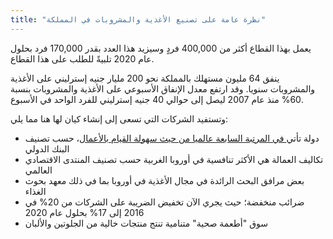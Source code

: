 ```yaml
---
title: "نظرة عامة على تصنيع الأغذية والمشروبات في المملكة"
---
```

يعمل بهذا القطاع أكثر من 400,000 فردٍ وسيزيد هذا العدد بقدر 170,000 فرد بحلول عام 2020 تلبيةً للطلب على هذا القطاع.

ينفق 64 مليون مستهلك بالمملكة نحو 200 مليار جنيه إسترليني على الأغذية والمشروبات سنويا. وقد ارتفع معدل الإنفاق الأسبوعي على الأغذية والمشروبات بنسبة 60% منذ عام 2007 ليصل إلى حوالي 40 جنيه إسترليني للفرد الواحد في الأسبوع.

وتستفيد الشركات التي تسعى إلى إنشاء كيان لها هنا مما يلي:
- دولة تأتي[ في المرتبة السابعة عالميا من حيث سهولة القيام بالأعمال](http://www.doingbusiness.org/~/media/WBG/DoingBusiness/Documents/Annual-Reports/English/DB17-Report.pdf)، حسب تصنيف البنك الدولي
- تكاليف العمالة هي الأكثر تنافسية في أوروبا الغربية حسب تصنيف المنتدى الاقتصادي العالمي
- بعض مرافق البحث الرائدة في مجال الأغذية في أوروبا بما في ذلك معهد بحوث الغذاء
- ضرائب منخفضة؛ حيث يجري الآن تخفيض الضريبة على الشركات من 20% في 2016 إلى 17% بحلول عام 2020
- سوق "أطعمة صحية" متنامية تنتج منتجات خالية من الجلوتين والألبان
